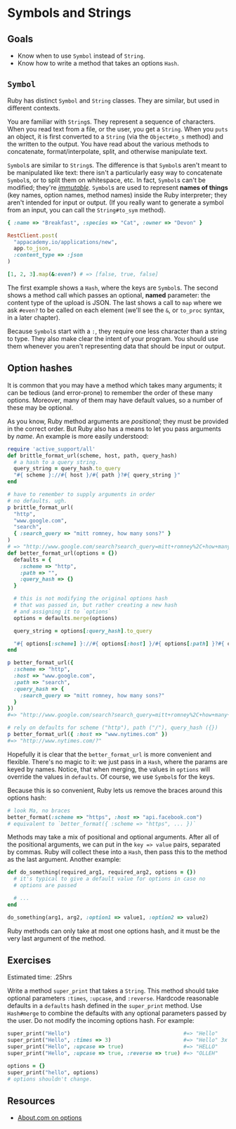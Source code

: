 # Symbols and Strings

## Goals

* Know when to use `Symbol` instead of `String`.
* Know how to write a method that takes an options `Hash`.

## `Symbol`

Ruby has distinct `Symbol` and `String` classes. They are similar, but
used in different contexts.

You are familiar with `String`s. They represent a sequence of
characters. When you read text from a file, or the user, you get a
`String`. When you `puts` an object, it is first converted to a
`String` (via the `Object#to_s` method) and the written to the
output. You have read about the various methods to concatenate,
format/interpolate, split, and otherwise manipulate text.

`Symbol`s are similar to `String`s. The difference is that `Symbol`s
aren't meant to be manipulated like text: there isn't a particularly
easy way to concatenate `Symbol`s, or to split them on whitespace,
etc. In fact, `Symbol`s can't be modified; they're
[*immutable*][immutable-wiki]. `Symbol`s are used to represent **names
of things** (key names, option names, method names) inside the Ruby
interpreter; they aren't intended for input or output. (If you really
want to generate a symbol from an input, you can call the
`String#to_sym` method).

```ruby
{ :name => "Breakfast", :species => "Cat", :owner => "Devon" }

RestClient.post(
  "appacademy.io/applications/new",
  app.to_json,
  :content_type => :json
)

[1, 2, 3].map(&:even?) # => [false, true, false]
```

The first example shows a `Hash`, where the keys are `Symbol`s. The
second shows a method call which passes an optional, **named**
parameter: the content type of the upload is JSON. The last shows a
call to `map` where we ask `#even?` to be called on each element
(we'll see the `&`, or `to_proc` syntax, in a later chapter).

Because `Symbol`s start with a `:`, they require one less
character than a string to type. They also make clear the intent of
your program. You should use them whenever you aren't representing
data that should be input or output.

[immutable-wiki]:https://en.wikipedia.org/wiki/Immutable_object

## Option hashes

It is common that you may have a method which takes many arguments; it
can be tedious (and error-prone) to remember the order of these many
options. Moreover, many of them may have default values, so a number
of these may be optional.

As you know, Ruby method arguments are *positional*; they must be
provided in the correct order. But Ruby also has a means to let you
pass arguments by *name*. An example is more easily understood:

```ruby
require 'active_support/all'
def brittle_format_url(scheme, host, path, query_hash)
  # a hash to a query string.
  query_string = query_hash.to_query
  "#{ scheme }://#{ host }/#{ path }?#{ query_string }"
end

# have to remember to supply arguments in order
# no defaults. ugh.
p brittle_format_url(
  "http",
  "www.google.com",
  "search",
  { :search_query => "mitt romney, how many sons?" }
)
# => "http://www.google.com/search?search_query=mitt+romney%2C+how+many+sons%3F"
def better_format_url(options = {})
  defaults = {
    :scheme => "http",
    :path => "",
    :query_hash => {}
  }

  # this is not modifying the original options hash
  # that was passed in, but rather creating a new hash
  # and assigning it to `options`
  options = defaults.merge(options)

  query_string = options[:query_hash].to_query

  "#{ options[:scheme] }://#{ options[:host] }/#{ options[:path] }?#{ query_string }"
end

p better_format_url({
  :scheme => "http",
  :host => "www.google.com",
  :path => "search",
  :query_hash => {
    :search_query => "mitt romney, how many sons?"
  }
})
#=> "http://www.google.com/search?search_query=mitt+romney%2C+how+many+sons%3F"

# rely on defaults for scheme ("http"), path ("/"), query_hash ({})
p better_format_url({ :host => "www.nytimes.com" })
#=> "http://www.nytimes.com/?"
```

Hopefully it is clear that the `better_format_url` is more convenient
and flexible. There's no magic to it: we just pass in a `Hash`, where
the params are keyed by names. Notice, that when merging, the values
in `options` will override the values in `defaults`. Of course, we use
`Symbol`s for the keys.

Because this is so convenient, Ruby lets us remove the braces around
this options hash:

```Ruby
# look Ma, no braces
better_format(:scheme => "https", :host => "api.facebook.com")
# equivalent to `better_format({ :scheme => "https", ... })`
```

Methods may take a mix of positional and optional arguments. After all
of the positional arguments, we can put in the `key => value` pairs,
separated by commas. Ruby will collect these into a `Hash`, then pass
this to the method as the last argument. Another example:

```ruby
def do_something(required_arg1, required_arg2, options = {})
  # it's typical to give a default value for options in case no
  # options are passed

  # ...
end

do_something(arg1, arg2, :option1 => value1, :option2 => value2)
```

Ruby methods can only take at most one options hash, and it must be
the very last argument of the method.

## Exercises

Estimated time: .25hrs

Write a method `super_print` that takes a `String`. This method should
take optional parameters `:times`, `:upcase`, and `:reverse`. Hardcode
reasonable defaults in a `defaults` hash defined in the `super_print`
method. Use `Hash#merge` to combine the defaults with any optional
parameters passed by the user. Do not modify the incoming options
hash. For example:

```ruby
super_print("Hello")                                    #=> "Hello"
super_print("Hello", :times => 3)                       #=> "Hello" 3x
super_print("Hello", :upcase => true)                   #=> "HELLO"
super_print("Hello", :upcase => true, :reverse => true) #=> "OLLEH"

options = {}
super_print("hello", options)
# options shouldn't change.
```

## Resources

* [About.com on options][about-options]

[about-options]: http://ruby.about.com/od/advancedruby/qt/opthash.htm
